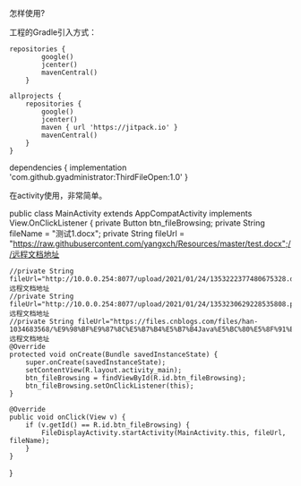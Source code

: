 怎样使用?

工程的Gradle引入方式：

    repositories {
            google()
            jcenter()
            mavenCentral()
        }

    allprojects {
        repositories {
            google()
            jcenter()
            maven { url 'https://jitpack.io' }
            mavenCentral()
        }
    }

  dependencies {
		implementation 'com.github.gyadministrator:ThirdFileOpen:1.0'
	}

在activity使用，非常简单。
  
public class MainActivity extends AppCompatActivity implements View.OnClickListener {
    private Button btn_fileBrowsing;
    private String fileName = "测试1.docx";
    private String fileUrl = "https://raw.githubusercontent.com/yangxch/Resources/master/test.docx";//远程文档地址

    //private String fileUrl="http://10.0.0.254:8077/upload/2021/01/24/1353222377480675328.docx";//远程文档地址
    //private String fileUrl="http://10.0.0.254:8077/upload/2021/01/24/1353230629228535808.pdf";//远程文档地址
    //private String fileUrl="https://files.cnblogs.com/files/han-1034683568/%E9%98%BF%E9%87%8C%E5%B7%B4%E5%B7%B4Java%E5%BC%80%E5%8F%91%E6%89%8B%E5%86%8Cv1.2.0.pdf";//远程文档地址
    @Override
    protected void onCreate(Bundle savedInstanceState) {
        super.onCreate(savedInstanceState);
        setContentView(R.layout.activity_main);
        btn_fileBrowsing = findViewById(R.id.btn_fileBrowsing);
        btn_fileBrowsing.setOnClickListener(this);
    }

    @Override
    public void onClick(View v) {
        if (v.getId() == R.id.btn_fileBrowsing) {
            FileDisplayActivity.startActivity(MainActivity.this, fileUrl, fileName);
        }
    }
}


